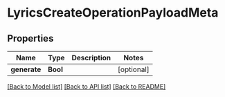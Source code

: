 # LyricsCreateOperationPayloadMeta

## Properties
Name | Type | Description | Notes
------------ | ------------- | ------------- | -------------
**generate** | **Bool** |  | [optional] 

[[Back to Model list]](../README.md#documentation-for-models) [[Back to API list]](../README.md#documentation-for-api-endpoints) [[Back to README]](../README.md)


